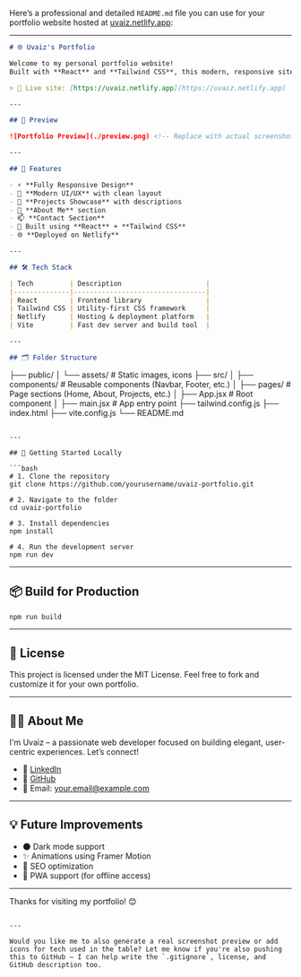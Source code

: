 Here’s a professional and detailed `README.md` file you can use for your portfolio website hosted at [uvaiz.netlify.app](https://uvaiz.netlify.app):

---

```markdown
# 🌐 Uvaiz's Portfolio

Welcome to my personal portfolio website!  
Built with **React** and **Tailwind CSS**, this modern, responsive site showcases my skills, projects, and contact information in a clean and minimal layout.

> 🚀 Live site: [https://uvaiz.netlify.app](https://uvaiz.netlify.app)

---

## 📸 Preview

![Portfolio Preview](./preview.png) <!-- Replace with actual screenshot if available -->

---

## 🧠 Features

- ⚡ **Fully Responsive Design**
- 🎨 **Modern UI/UX** with clean layout
- 💼 **Projects Showcase** with descriptions
- 👤 **About Me** section
- 📫 **Contact Section**
- 🧰 Built using **React** + **Tailwind CSS**
- 🌐 **Deployed on Netlify**

---

## 🛠️ Tech Stack

| Tech         | Description                     |
|--------------|---------------------------------|
| React        | Frontend library                |
| Tailwind CSS | Utility-first CSS framework     |
| Netlify      | Hosting & deployment platform   |
| Vite         | Fast dev server and build tool  |

---

## 🗂️ Folder Structure

```

├── public/
│   └── assets/       # Static images, icons
├── src/
│   ├── components/   # Reusable components (Navbar, Footer, etc.)
│   ├── pages/        # Page sections (Home, About, Projects, etc.)
│   ├── App.jsx       # Root component
│   ├── main.jsx      # App entry point
├── tailwind.config.js
├── index.html
├── vite.config.js
└── README.md

````

---

## 🚀 Getting Started Locally

```bash
# 1. Clone the repository
git clone https://github.com/yourusername/uvaiz-portfolio.git

# 2. Navigate to the folder
cd uvaiz-portfolio

# 3. Install dependencies
npm install

# 4. Run the development server
npm run dev
````

---

## 📦 Build for Production

```bash
npm run build
```

---

## 📄 License

This project is licensed under the MIT License.
Feel free to fork and customize it for your own portfolio.

---

## 🙋‍♂️ About Me

I'm Uvaiz – a passionate web developer focused on building elegant, user-centric experiences.
Let’s connect!

* 🔗 [LinkedIn](https://linkedin.com/in/yourusername)
* 💼 [GitHub](https://github.com/yourusername)
* 📧 Email: [your.email@example.com](mailto:your.email@example.com)

---

## 💡 Future Improvements

* 🌑 Dark mode support
* ✨ Animations using Framer Motion
* 🧠 SEO optimization
* 📱 PWA support (for offline access)

---

Thanks for visiting my portfolio! 😊

```

---

Would you like me to also generate a real screenshot preview or add icons for tech used in the table? Let me know if you're also pushing this to GitHub — I can help write the `.gitignore`, license, and GitHub description too.
```
